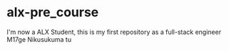 # alx-pre_course
 I'm now a ALX Student, this is my first repository as a full-stack engineer
 M17ge Nikusukuma tu
